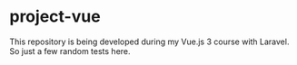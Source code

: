 # project-vue
This repository is being developed during my Vue.js 3 course with Laravel. So just a few random tests here.
